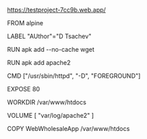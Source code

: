  https://testproject-7cc9b.web.app/

 FROM alpine

LABEL "AUthor"="D Tsachev"

RUN apk add --no-cache wget

RUN apk add apache2 

CMD ["/usr/sbin/httpd", "-D", "FOREGROUND"]

EXPOSE 80

WORKDIR /var/www/htdocs

VOLUME [ "var/log/apache2" ]

COPY WebWholesaleApp /var/www/htdocs
